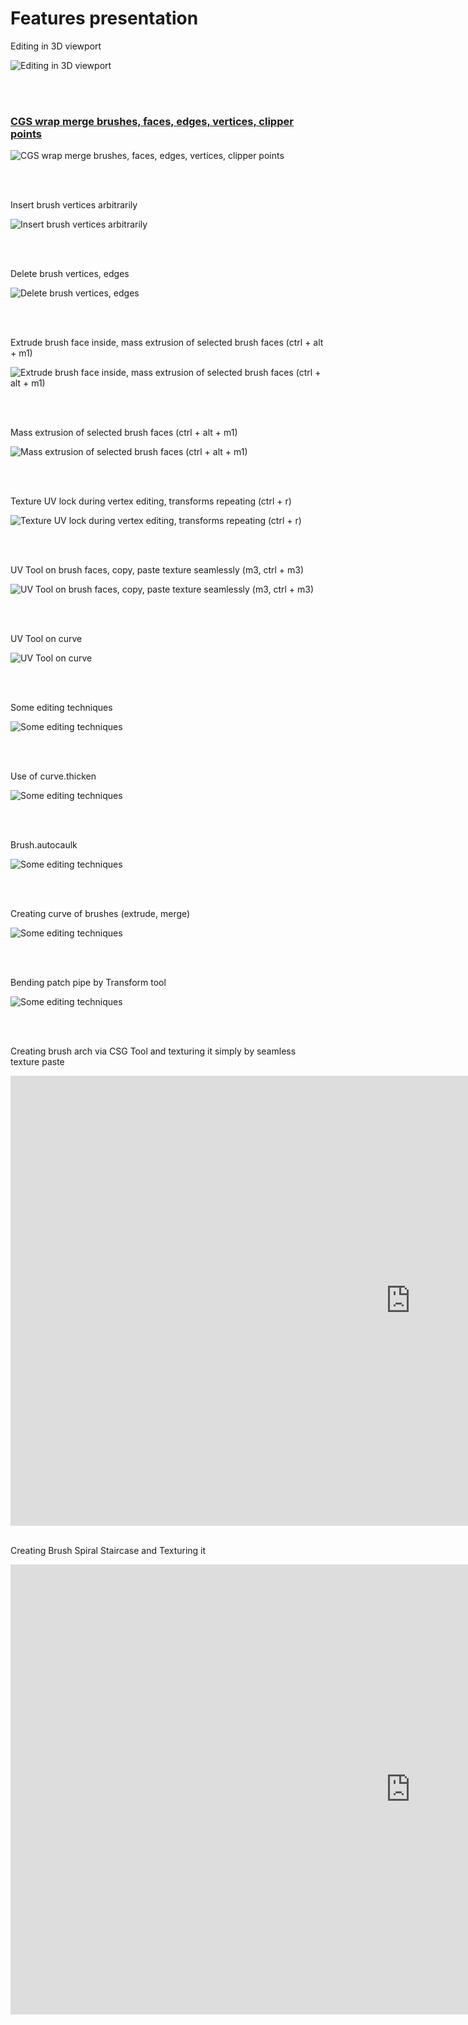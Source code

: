 # Features presentation

Editing in 3D viewport

![Editing in 3D viewport](gifs/15edit3D.gif)

<br />
<br />

<h3 id="CGS wrap merge brushes, faces, edges, vertices, clipper points">
    <a href="CGS wrap merge brushes, faces, edges, vertices, clipper points">
        CGS wrap merge brushes, faces, edges, vertices, clipper points
    </a>
</h3>

![CGS wrap merge brushes, faces, edges, vertices, clipper points](gifs/merge.gif)

<br />
<br />

Insert brush vertices arbitrarily

![Insert brush vertices arbitrarily](gifs/19insertBrushVerts.gif)

<br />
<br />

Delete brush vertices, edges

![Delete brush vertices, edges](gifs/22delComponents.gif)

<br />
<br />

Extrude brush face inside, mass extrusion of selected brush faces (ctrl + alt + m1)

![Extrude brush face inside, mass extrusion of selected brush faces (ctrl + alt + m1)](gifs/23dragDiagExtrude.gif)

<br />
<br />

Mass extrusion of selected brush faces (ctrl + alt + m1)

![Mass extrusion of selected brush faces (ctrl + alt + m1)](gifs/extrude-short.gif)

<br />
<br />

Texture UV lock during vertex editing, transforms repeating (ctrl + r)

![Texture UV lock during vertex editing, transforms repeating (ctrl + r)](gifs/Peek_2020-01-18_22-44.gif)

<br />
<br />

UV Tool on brush faces, copy, paste texture seamlessly (m3, ctrl + m3)

![UV Tool on brush faces, copy, paste texture seamlessly (m3, ctrl + m3)](gifs/20uvtool.gif)

<br />
<br />

UV Tool on curve

![UV Tool on curve](gifs/1uvtool_curve.gif)

<br />
<br />

Some editing techniques

![Some editing techniques](gifs/24someTech.gif)

<br />
<br />

Use of curve.thicken

![Some editing techniques](gifs/24patchThicken.gif)

<br />
<br />

Brush.autocaulk

![Some editing techniques](gifs/25autocaulk.gif)

<br />
<br />

Creating curve of brushes (extrude, merge)

![Some editing techniques](gifs/26brushCurve.gif)

<br />
<br />

Bending patch pipe by Transform tool

![Some editing techniques](gifs/29patchPipe.gif)

<br />
<br />

Creating brush arch via CSG Tool and texturing it simply by seamless texture paste

<iframe width="1280" height="720" src="https://www.youtube.com/embed/qA9eNOkD1iY" frameborder="0" allow="accelerometer; autoplay; clipboard-write; encrypted-media; gyroscope; picture-in-picture" allowfullscreen></iframe>

<br />
<br />

Creating Brush Spiral Staircase and Texturing it

<iframe width="1280" height="720" src="https://www.youtube.com/embed/QeiDOeAwAkw" frameborder="0" allow="accelerometer; autoplay; clipboard-write; encrypted-media; gyroscope; picture-in-picture" allowfullscreen></iframe>


